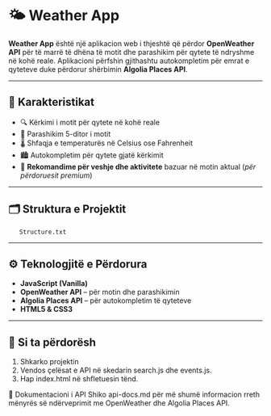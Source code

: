 # 🌤️ Weather App

**Weather App** është një aplikacion web i thjeshtë që përdor **OpenWeather API** për të marrë të dhëna të motit dhe parashikim për qytete të ndryshme në kohë reale. Aplikacioni përfshin gjithashtu autokompletim për emrat e qyteteve duke përdorur shërbimin **Algolia Places API**.

---

## 🚀 Karakteristikat

- 🔍 Kërkimi i motit për qytete në kohë reale
- 📅 Parashikim 5-ditor i motit
- 🌡️ Shfaqja e temperaturës në Celsius ose Fahrenheit
- 🏙️ Autokompletim për qytete gjatë kërkimit
- 👕 **Rekomandime për veshje dhe aktivitete** bazuar në motin aktual (*për përdoruesit premium*)

---

## 🗂️ Struktura e Projektit
       Structure.txt


---

## ⚙️ Teknologjitë e Përdorura

- **JavaScript (Vanilla)**
- **OpenWeather API** – për motin dhe parashikimin
- **Algolia Places API** – për autokompletim të qyteteve
- **HTML5 & CSS3**

---

## 🔧 Si ta përdorësh

1. Shkarko projektin
2. Vendos çelësat e API në skedarin search.js dhe events.js.
3. Hap index.html në shfletuesin tënd.

📄 Dokumentacioni i API
Shiko api-docs.md për më shumë informacion rreth mënyrës së ndërveprimit me OpenWeather dhe Algolia Places API.

